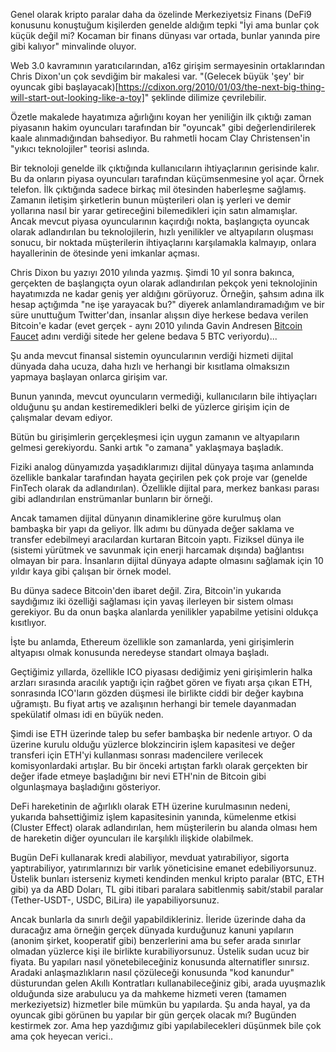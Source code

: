 Genel olarak kripto paralar daha da özelinde Merkeziyetsiz Finans (DeFi9  konusunu konuştuğum kişilerden genelde aldığım tepki "İyi ama bunlar çok küçük değil mi? Kocaman bir finans dünyası var ortada, bunlar yanında pire gibi kalıyor" minvalinde oluyor. 

Web 3.0 kavramının yaratıcılarından, a16z girişim sermayesinin ortaklarından Chris Dixon'un çok sevdiğim bir makalesi var. "(Gelecek büyük 'şey' bir oyuncak gibi başlayacak)[https://cdixon.org/2010/01/03/the-next-big-thing-will-start-out-looking-like-a-toy]" şeklinde dilimize çevrilebilir. 

Özetle makalede hayatımıza ağırlığını koyan her yeniliğin ilk çıktığı zaman piyasanın hakim oyuncuları tarafından bir "oyuncak" gibi değerlendirilerek kaale alınmadığından bahsediyor. Bu rahmetli hocam Clay Christensen'in "yıkıcı teknolojiler" teorisi aslında. 

Bir teknoloji genelde ilk çıktığında kullanıcıların ihtiyaçlarının gerisinde kalır. Bu da onların piyasa oyuncuları tarafından küçümsenmesine yol açar. Örnek telefon. İlk çıktığında sadece birkaç mil ötesinden haberleşme sağlamış. Zamanın iletişim şirketlerin bunun müşterileri olan iş yerleri ve demir yollarına nasıl bir yarar getireceğini bilemedikleri için satın almamışlar. 
Ancak mevcut piyasa oyuncularının kaçırdığı nokta, başlangıçta oyuncak olarak adlandırılan bu teknolojilerin, hızlı yenilikler ve altyapıların oluşması sonucu, bir noktada müşterilerin ihtiyaçlarını karşılamakla kalmayıp, onlara hayallerinin de ötesinde yeni imkanlar açması. 

Chris Dixon bu yazıyı 2010 yılında yazmış. Şimdi 10 yıl sonra bakınca, gerçekten de başlangıçta oyun olarak adlandırılan pekçok yeni teknolojinin hayatımızda ne kadar geniş yer aldığını görüyoruz. Örneğin, şahsım adına ilk hesap açtığımda "ne işe yarayacak bu?" diyerek anlamlandıramadığım ve bir süre unuttuğum Twitter'dan, insanlar alışsın diye herkese bedava verilen Bitcoin'e kadar (evet gerçek - aynı 2010 yılında Gavin Andresen [Bitcoin Faucet](https://en.wikipedia.org/wiki/Bitcoin_faucet) adını verdiği sitede her gelene bedava 5 BTC veriyordu)...

Şu anda mevcut finansal sistemin oyuncularının verdiği hizmeti dijital dünyada daha ucuza, daha hızlı ve herhangi bir kısıtlama olmaksızın yapmaya başlayan onlarca girişim var. 

Bunun yanında, mevcut oyuncuların vermediği, kullanıcıların bile ihtiyaçları olduğunu şu andan kestiremedikleri belki de yüzlerce girişim için de çalışmalar devam ediyor. 

Bütün bu girişimlerin gerçekleşmesi için uygun zamanın ve altyapıların gelmesi gerekiyordu. Sanki artık "o zamana" yaklaşmaya başladık. 

Fiziki analog dünyamızda yaşadıklarımızı dijital dünyaya taşıma anlamında özellikle bankalar tarafından hayata geçirilen pek çok proje var (genelde FinTech olarak da adlandırılan). Özellikle dijital para, merkez bankası parası gibi adlandırılan enstrümanlar bunların bir örneği. 

Ancak tamamen dijital dünyanın dinamiklerine göre kurulmuş olan bambaşka bir yapı da geliyor. İlk adımı bu dünyada değer saklama ve transfer edebilmeyi aracılardan kurtaran Bitcoin yaptı. Fiziksel dünya ile (sistemi yürütmek ve savunmak için enerji harcamak dışında) bağlantısı olmayan bir para. İnsanların dijital dünyaya adapte olmasını sağlamak için 10 yıldır kaya gibi çalışan bir örnek model. 

Bu dünya sadece Bitcoin'den ibaret değil. Zira, Bitcoin'in yukarıda saydığımız iki özelliği sağlaması için yavaş ilerleyen bir sistem olması gerekiyor. Bu da onun başka alanlarda yenilikler yapabilme yetisini oldukça kısıtlıyor. 

İşte bu anlamda, Ethereum özellikle son zamanlarda, yeni girişimlerin altyapısı olmak konusunda neredeyse standart olmaya başladı. 

Geçtiğimiz yıllarda, özellikle ICO piyasası dediğimiz yeni girişimlerin halka arzları sırasında aracılık yaptığı için rağbet gören ve fiyatı arşa çıkan ETH, sonrasında ICO'ların gözden düşmesi ile birlikte ciddi bir değer kaybına uğramıştı. Bu fiyat artış ve azalışının herhangi bir temele dayanmadan spekülatif olması idi en büyük neden. 

Şimdi ise ETH üzerinde talep bu sefer bambaşka bir nedenle artıyor. O da üzerine kurulu olduğu yüzlerce blokzincirin işlem kapasitesi ve değer transferi için ETH'yi kullanması sonrası madencilere verilecek komisyonlardaki artışlar. Bu bir önceki artıştan farklı olarak gerçekten bir değer ifade etmeye başladığını bir nevi ETH'nin de Bitcoin gibi olgunlaşmaya başladığını gösteriyor. 

DeFi hareketinin de ağırlıklı olarak ETH üzerine kurulmasının nedeni, yukarıda bahsettiğimiz işlem kapasitesinin yanında, kümelenme etkisi (Cluster Effect) olarak adlandırılan, hem müşterilerin bu alanda olması hem de hareketin diğer oyuncuları ile karşılıklı ilişkide olabilmek. 

Bugün DeFi kullanarak kredi alabiliyor, mevduat yatırabiliyor, sigorta yaptırabiliyor, yatırımlarınızı bir varlık yöneticisine emanet edebiliyorsunuz. Üstelik bunları isterseniz kıymeti kendinden menkul kripto paralar (BTC, ETH gibi) ya da ABD Doları, TL gibi itibari paralara sabitlenmiş sabit/stabil paralar (Tether-USDT-, USDC, BiLira) ile yapabiliyorsunuz. 

Ancak bunlarla da sınırlı değil yapabildikleriniz. İleride üzerinde daha da duracağız ama örneğin gerçek dünyada kurduğunuz kanuni yapıların (anonim şirket, kooperatif gibi) benzerlerini ama bu sefer arada sınırlar olmadan yüzlerce kişi ile birlikte kurabiliyorsunuz. Üstelik sudan ucuz bir fiyata. Bu yapıları nasıl yönetebileceğiniz konusunda alternatifler sınırsız. Aradaki anlaşmazlıkların nasıl çözüleceği konusunda "kod kanundur" düsturundan gelen Akıllı Kontratları kullanabileceğiniz gibi, arada uyuşmazlık olduğunda size arabulucu ya da mahkeme hizmeti veren (tamamen merkeziyetsiz) hizmetler bile mümkün bu yapılarda. 
Şu anda hayal, ya da oyuncak gibi görünen bu yapılar bir gün gerçek olacak mı? Bugünden kestirmek zor. Ama hep yazdığımız gibi yapılabilecekleri düşünmek bile çok ama çok heyecan verici.. 



